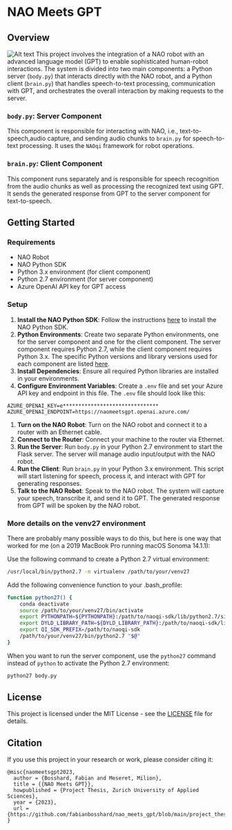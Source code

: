 # NAO Meets GPT

## Overview
![Alt text](image.png)
This project involves the integration of a NAO robot with an advanced language model (GPT) to enable sophisticated human-robot interactions. The system is divided into two main components: a Python server (`body.py`) that interacts directly with the NAO robot, and a Python client (`brain.py`) that handles speech-to-text processing, communication with GPT, and orchestrates the overall interaction by making requests to the server.

### `body.py`: Server Component
This component is responsible for interacting with NAO, i.e., text-to-speech,audio capture, and sending audio chunks to `brain.py` for speech-to-text processing. It uses the `NAOqi` framework for robot operations.

### `brain.py`: Client Component
This component runs separately and is responsible for speech recognition from the audio chunks as well as processing the recognized text using GPT. It sends the generated response from GPT to the server component for text-to-speech.

## Getting Started

### Requirements
- NAO Robot
- NAO Python SDK
- Python 3.x environment (for client component)
- Python 2.7 environment (for server component)
- Azure OpenAI API key for GPT access

### Setup
1. **Install the NAO Python SDK**: Follow the instructions [here](https://support.aldebaran.com/support/solutions/articles/80001017327-python-sdk-installation-guide) to install the NAO Python SDK.
2. **Python Environments**: Create two separate Python environments, one for the server component and one for the client component. The server component requires Python 2.7, while the client component requires Python 3.x. The specific Python versions and library versions used for each component are listed [here](requirements.txt).
3. **Install Dependencies**: Ensure all required Python libraries are installed in your environments.
4. **Configure Environment Variables**: Create a `.env` file and set your Azure API key and endpoint in this file. The `.env` file should look like this:
```
AZURE_OPENAI_KEY=e*******************************
AZURE_OPENAI_ENDPOINT=https://naomeetsgpt.openai.azure.com/
```
1. **Turn on the NAO Robot**: Turn on the NAO robot and connect it to a router with an Ethernet cable.
2. **Connect to the Router**: Connect your machine to the router via Ethernet.
3. **Run the Server**: Run `body.py` in your Python 2.7 environment to start the Flask server. The server will manage audio input/output with the NAO robot.
4. **Run the Client**: Run `brain.py` in your Python 3.x environment. This script will start listening for speech, process it, and interact with GPT for generating responses.
5. **Talk to the NAO Robot**: Speak to the NAO robot. The system will capture your speech, transcribe it, and send it to GPT. The generated response from GPT will be spoken by the NAO robot.

### More details on the venv27 environment
There are probably many possible ways to do this, but here is one way that worked for me (on a 2019 MacBook Pro running macOS Sonoma 14.1.1):

Use the following command to create a Python 2.7 virtual environment:
```bash
/usr/local/bin/python2.7 -m virtualenv /path/to/your/venv27
```
Add the following convenience function to your .bash_profile:
```bash
function python27() {
    conda deactivate
    source /path/to/your/venv27/bin/activate
    export PYTHONPATH=${PYTHONPATH}:/path/to/naoqi-sdk/lib/python2.7/site-packages
    export DYLD_LIBRARY_PATH=${DYLD_LIBRARY_PATH}:/path/to/naoqi-sdk/lib
    export QI_SDK_PREFIX=/path/to/naoqi-sdk
    /path/to/your/venv27/bin/python2.7 "$@"
}
```
When you want to run the server component, use the `python27` command instead of `python` to activate the Python 2.7 environment:
```bash
python27 body.py
```

## License
This project is licensed under the MIT License - see the [LICENSE](LICENSE.txt) file for details.

## Citation
If you use this project in your research or work, please consider citing it:
```
@misc{naomeetsgpt2023,
  author = {Bosshard, Fabian and Meseret, Milion},
  title = {{NAO Meets GPT}},
  howpublished = {Project Thesis, Zurich University of Applied Sciences},
  year = {2023},
  url = {https://github.com/fabianbosshard/nao_meets_gpt/blob/main/project_thesis_corrected.pdf}
}
```

